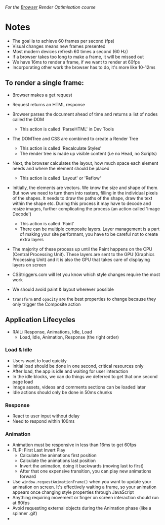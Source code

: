 _For the [Browser] Render Optimisation course_

# Notes

- The goal is to achieve 60 frames per second (fps)
- Visual changes means new frames presented
- Most modern devices refresh 60 times a second (60 Hz)
- If a browser takes too long to make a frame, it will be missed out
- We have 16ms to render a frame, if we want to render at 60fps
- Incorporating other work the browser has to do, it's more like 10-12ms

## To render a single frame:

- Browser makes a get request
- Request returns an HTML response
- Browser parses the document ahead of time and returns a list of nodes called
  the DOM
  - This action is called 'ParseHTML' in Dev Tools
- The DOMTree and CSS are combined to create a Render Tree
  - This action is called 'Recalculate Styles'
  - The render tree is made up visible content (i.e no Head, no Scripts)
- Next, the browser calculates the layout, how much space each element needs
  and where the element should be placed
  - This action is called 'Layout' or 'Reflow'
- Initially, the elements are vectors. We know the size and shape of them. But
  now we need to turn them into rasters, filling in the individual pixels
  of the shapes. It needs to draw the paths of the shape, draw the text
  within the shape etc. During this process it may have to decode and resize
  images, further complicating the process (an action called 'Image Decode')
  - This action is called 'Paint'
  - There can be multiple composite layers. Layer management is a part of
    making your site performant, you have to be careful not to create extra
    layers
- The majority of these process up until the Paint happens on the CPU (Central
  Processing Unit). These layers are sent to the GPU (Graphics Processing Unit)
  and it is also the GPU that takes care of displaying layers on screen

- CSStriggers.com will let you know which style changes require the most work
- We should avoid paint & layout wherever possible
- `transform` and `opacity` are the best properties to change because they only
  trigger the Composite action

## Application Lifecycles

- RAIL: Response, Animations, Idle, Load
  - Load, Idle, Animation, Response (the right order)

### Load & Idle

- Users want to load quickly
- Initial load should be done in one second, critical resources only
- After load, the app is idle and waiting for user interaction
- In the idle blocks, we can do things we deferred to get that one second page
  load
- Image assets, videos and comments sections can be loaded later
- Idle actions should only be done in 50ms chunks

### Response

- React to user input without delay
- Need to respond within 100ms

### Animation

- Animation must be responsive in less than 16ms to get 60fps
- FLIP: First Last Invert Play
  - Calculate the animations first position
  - Calculate the animations last position
  - Invert the animation, doing it backwards (moving last to first)
  - After that one expensive transition, you can play new animations forward
- Use `window.requestAnimationFrame()` when you want to update your animation
  on screen. It's effectively waiting a frame, so your animation appears once
  changing style properties through JavaScript
- Anything requiring movement or finger on screen interaction should run at
  60fps
- Avoid requesting external objects during the Animation phase (like a spinner
  .gif)
-








[Browser]: https://www.udacity.com/course/browser-rendering-optimization--ud860
